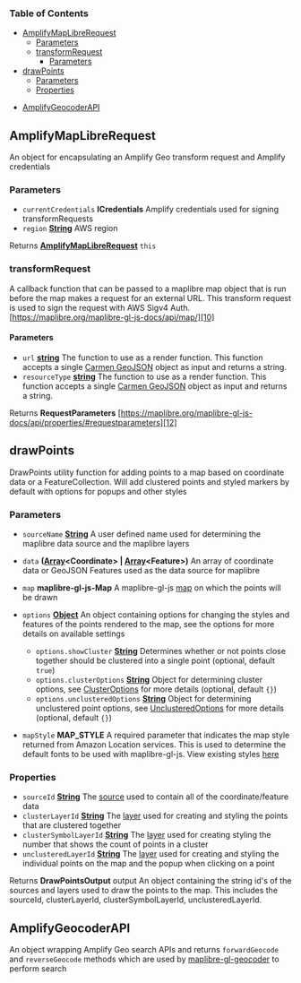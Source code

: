 <!-- Generated by documentation.js. Update this documentation by updating the source code. -->

### Table of Contents

*   [AmplifyMapLibreRequest][1]
    *   [Parameters][2]
    *   [transformRequest][3]
        *   [Parameters][4]
*   [drawPoints][5]
    *   [Parameters][6]
    *   [Properties][7]
- [AmplifyGeocoderAPI][11]

## AmplifyMapLibreRequest

An object for encapsulating an Amplify Geo transform request and Amplify credentials

### Parameters

*   `currentCredentials` **ICredentials** Amplify credentials used for signing transformRequests
*   `region` **[String][8]** AWS region

Returns **[AmplifyMapLibreRequest][9]** `this`

### transformRequest

A callback function that can be passed to a maplibre map object that is run before the map makes a request for an external URL. This transform request is used to sign the request with AWS Sigv4 Auth. [https://maplibre.org/maplibre-gl-js-docs/api/map/][10]

#### Parameters

*   `url` **[string][8]** The function to use as a render function. This function accepts a single [Carmen GeoJSON][11] object as input and returns a string.
*   `resourceType` **[string][8]** The function to use as a render function. This function accepts a single [Carmen GeoJSON][11] object as input and returns a string.

Returns **RequestParameters** [https://maplibre.org/maplibre-gl-js-docs/api/properties/#requestparameters][12]

## drawPoints

DrawPoints utility function for adding points to a map based on coordinate data or a FeatureCollection. Will add clustered points and styled markers by default with options for popups and other styles

### Parameters

*   `sourceName` **[String][8]** A user defined name used for determining the maplibre data source and the maplibre layers
*   `data` **([Array][13]\<Coordinate> | [Array][13]\<Feature>)** An array of coordinate data or GeoJSON Features used as the data source for maplibre
*   `map` **maplibre-gl-js-Map** A maplibre-gl-js [map][10] on which the points will be drawn
*   `options` **[Object][14]** An object containing options for changing the styles and features of the points rendered to the map, see the options for more details on available settings

    *   `options.showCluster` **[String][8]** Determines whether or not points close together should be clustered into a single point (optional, default `true`)
    *   `options.clusterOptions` **[String][8]** Object for determining cluster options, see [ClusterOptions][15] for more details (optional, default `{}`)
    *   `options.unclusteredOptions` **[String][8]** Object for determining unclustered point options, see [UnclusteredOptions][16] for more details (optional, default `{}`)
*   `mapStyle` **MAP_STYLE** A required parameter that indicates the map style returned from Amazon Location services. This is used to determine the default fonts to be used with maplibre-gl-js. View existing styles [here][17]

### Properties

*   `sourceId` **[String][8]** The [source][18] used to contain all of the coordinate/feature data
*   `clusterLayerId` **[String][8]** The [layer][19] used for creating and styling the points that are clustered together
*   `clusterSymbolLayerId` **[String][8]** The [layer][20] used for creating styling the number that shows the count of points in a cluster
*   `unclusteredLayerId` **[String][8]** The [layer][21] used for creating and styling the individual points on the map and the popup when clicking on a point

Returns **DrawPointsOutput** output An object containing the string id's of the sources and layers used to draw the points to the map. This includes the sourceId, clusterLayerId, clusterSymbolLayerId, unclusteredLayerId.

## AmplifyGeocoderAPI

An object wrapping Amplify Geo search APIs and returns `forwardGeocode` and `reverseGeocode` methods which are used by [maplibre-gl-geocoder][22] to perform search

[1]: #amplifymaplibrerequest
[2]: #parameters
[3]: #transformrequest
[4]: #parameters-1

[5]: #drawpoints

[6]: #parameters-2

[7]: #properties

[8]: https://developer.mozilla.org/docs/Web/JavaScript/Reference/Global_Objects/String

[9]: #amplifymaplibrerequest

[10]: https://maplibre.org/maplibre-gl-js-docs/api/map/

[11]: https://github.com/mapbox/carmen/blob/master/carmen-geojson.md

[12]: https://maplibre.org/maplibre-gl-js-docs/api/properties/#requestparameters

[13]: https://developer.mozilla.org/docs/Web/JavaScript/Reference/Global_Objects/Array

[14]: https://developer.mozilla.org/docs/Web/JavaScript/Reference/Global_Objects/Object

[15]: https://github.com/aws-amplify/maplibre-gl-js-amplify/blob/main/src/types.ts#L43

[16]: https://github.com/aws-amplify/maplibre-gl-js-amplify/blob/main/src/types.ts#L8

[17]: https://github.com/aws-amplify/maplibre-gl-js-amplify/blob/main/src/constants.ts#L8

[18]: https://maplibre.org/maplibre-gl-js-docs/api/sources/

[19]: https://maplibre.org/maplibre-gl-js-docs/style-spec/layers/

[20]: https://maplibre.org/maplibre-gl-js-docs/style-spec/layers/#symbol

[21]: https://maplibre.org/maplibre-gl-js-docs/style-spec/layers

[22]: https://github.com/maplibre/maplibre-gl-geocoder
